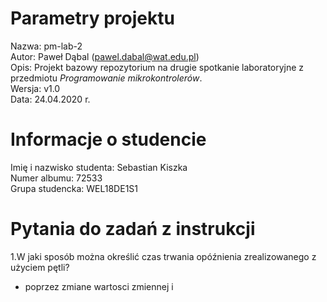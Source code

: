 # Parametry projektu

Nazwa: pm-lab-2  
Autor: Paweł Dąbal (pawel.dabal@wat.edu.pl)  
Opis: Projekt bazowy repozytorium na drugie spotkanie laboratoryjne z przedmiotu _Programowanie mikrokontrolerów_.  
Wersja: v1.0  
Data: 24.04.2020 r.

# Informacje o studencie

Imię i nazwisko studenta: Sebastian Kiszka  
Numer albumu: 72533  
Grupa studencka: WEL18DE1S1

# Pytania do zadań z instrukcji

 1.W jaki sposób można określić czas trwania
opóźnienia zrealizowanego z użyciem pętli?

- poprzez zmiane wartosci zmiennej i